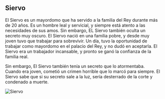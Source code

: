 ## Siervo 
El Siervo es un mayordomo que ha servido a la familia del Rey durante más de 20 años. Es un hombre leal y servicial, y siempre está atento a las necesidades de sus amos. Sin embargo, EL Siervo también oculta un secreto muy oscuro.
El Siervo nació en una familia pobre, y desde muy joven tuvo que trabajar para sobrevivir. Un día, tuvo la oportunidad de trabajar como mayordomo en el palacio del Rey, y no dudó en aceptarla. El Siervo era un trabajador incansable, y pronto se ganó la confianza de la familia real.

Sin embargo, El Siervo también tenía un secreto que lo atormentaba. Cuando era joven, cometió un crimen horrible que lo marcó para siempre. El Siervo sabe que si su secreto sale a la luz, sería desterrado de la corte y condenado a muerte.

![Siervo](https://github.com/Chipi9401/En-busca-del-principe-perdido/assets/123870922/37231b0d-c72c-4a99-8081-525ec12d59e5)
